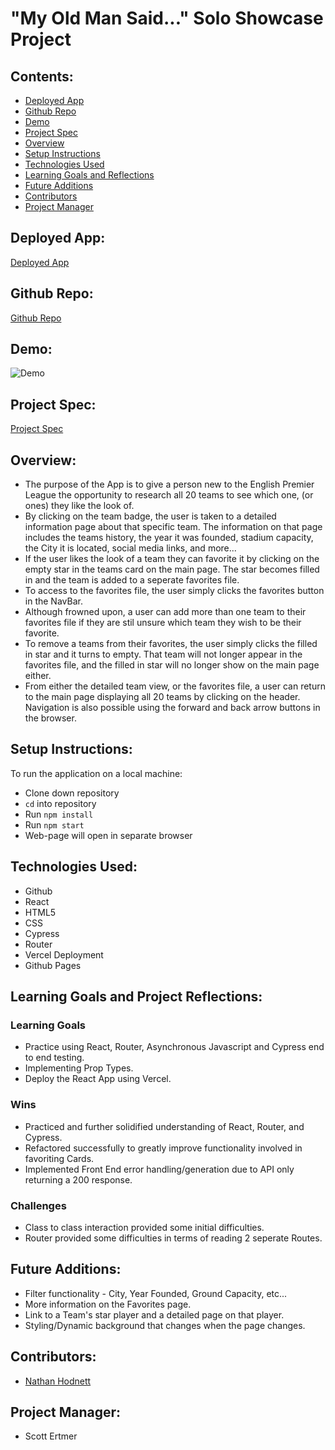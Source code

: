 # "My Old Man Said..."  Solo Showcase Project

## Contents:
* [Deployed App](#deployed-app)
* [Github Repo](#github-repo)
* [Demo](#demo)
* [Project Spec](#project-spec)
* [Overview](#overview)
* [Setup Instructions](#setup-instructions)
* [Technologies Used](#technologies-used)
* [Learning Goals and Reflections](#learning-goals-and-reflections)
* [Future Additions](#future-additions)
* [Contributors](#contributors)
* [Project Manager](#project-manager)

## Deployed App:
[Deployed App](https://premier-league-zeta.vercel.app)

## Github Repo:
[Github Repo](https://github.com/nhodnett/premier-league)

## Demo:
![Demo](https://media.giphy.com/media/abQ97G0QjoAA2VlYJ1/giphy.gif)

## Project Spec:
[Project Spec](https://frontend.turing.edu/projects/module-3/showcase.html)

## Overview:
* The purpose of the App is to give a person new to the English Premier League the opportunity to research all 20 teams to see which one, (or ones) they like the look of.
* By clicking on the team badge, the user is taken to a detailed information page about that specific team. The information on that page includes the teams history, the year it was founded, stadium capacity, the City it is located, social media links, and more... 
* If the user likes the look of a team they can favorite it by clicking on the empty star in the teams card on the main page. The star becomes filled in and the team is added to a seperate favorites file.
* To access to the favorites file, the user simply clicks the favorites button in the NavBar.
* Although frowned upon, a user can add more than one team to their favorites file if they are stil unsure which team they wish to be their favorite.
* To remove a teams from their favorites, the user simply clicks the filled in star and it turns to empty. That team will not longer appear in the favorites file, and the filled in star will no longer show on the main page either.
* From either the detailed team view, or the favorites file, a user can return to the main page displaying all 20 teams by clicking on the header. Navigation is also possible using the forward and back arrow buttons in the browser.

## Setup Instructions:
To run the application on a local machine:

* Clone down repository
* `cd` into repository
* Run `npm install`
* Run `npm start`
* Web-page will open in separate browser

## Technologies Used:
* Github
* React
* HTML5
* CSS
* Cypress
* Router
* Vercel Deployment
* Github Pages

## Learning Goals and Project Reflections:
### Learning Goals
* Practice using React, Router, Asynchronous Javascript and Cypress end to end testing.
* Implementing Prop Types.
* Deploy the React App using Vercel.

### Wins
* Practiced and further solidified understanding of React, Router, and Cypress.
* Refactored successfully to greatly improve functionality involved in favoriting Cards.
* Implemented Front End error handling/generation due to API only returning a 200 response. 

### Challenges
* Class to class interaction provided some initial difficulties.
* Router provided some difficulties in terms of reading 2 seperate Routes.

## Future Additions:
* Filter functionality - City, Year Founded, Ground Capacity, etc...
* More information on the Favorites page.
* Link to a Team's star player and a detailed page on that player.
* Styling/Dynamic background that changes when the page changes.

## Contributors:
* [Nathan Hodnett](https://github.com/nhodnett)


## Project Manager:
* Scott Ertmer
